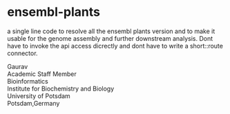 # ensembl-plants
a single line code to resolve all the ensembl plants version and to make it usable for the genome assembly and further downstream analysis. Dont have to invoke the api access dicrectly and dont have to write a short::route connector.

Gaurav \
Academic Staff Member \
Bioinformatics \
Institute for Biochemistry and Biology \
University of Potsdam \
Potsdam,Germany
